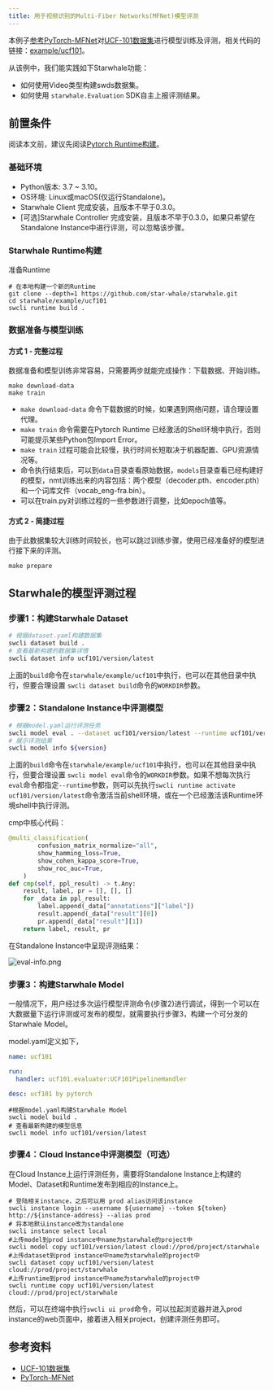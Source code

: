 ```yaml
---
title: 用于视频识别的Multi-Fiber Networks(MFNet)模型评测
---
```


本例子[参考PyTorch-MFNet](https://github.com/cypw/PyTorch-MFNet)对[UCF-101数据集](http://www.crcv.ucf.edu/data/UCF101/UCF101.rar)进行模型训练及评测，相关代码的链接：[example/ucf101](https://github.com/star-whale/starwhale/tree/main/example/ucf101)。

从该例中，我们能实践如下Starwhale功能：

- 如何使用Video类型构建swds数据集。
- 如何使用 `starwhale.Evaluation` SDK自主上报评测结果。

## 前置条件

阅读本文前，建议先阅读[Pytorch Runtime构建](../runtime/examples/pytorch.md)。

### 基础环境

- Python版本: 3.7 ~ 3.10。
- OS环境: Linux或macOS(仅运行Standalone)。
- Starwhale Client 完成安装，且版本不早于0.3.0。
- [可选]Starwhale Controller 完成安装，且版本不早于0.3.0，如果只希望在Standalone Instance中进行评测，可以忽略该步骤。

### Starwhale Runtime构建

准备Runtime

```shell
# 在本地构建一个新的Runtime
git clone --depth=1 https://github.com/star-whale/starwhale.git
cd starwhale/example/ucf101
swcli runtime build .
```

### 数据准备与模型训练

#### 方式 1 - 完整过程

数据准备和模型训练非常容易，只需要两步就能完成操作：下载数据、开始训练。

```shell
make download-data
make train
```

- `make download-data` 命令下载数据的时候，如果遇到网络问题，请合理设置代理。
- `make train` 命令需要在Pytorch Runtime 已经激活的Shell环境中执行，否则可能提示某些Python包Import Error。
- `make train` 过程可能会比较慢，执行时间长短取决于机器配置、GPU资源情况等。
- 命令执行结束后，可以到`data`目录查看原始数据，`models`目录查看已经构建好的模型，nmt训练出来的内容包括：两个模型（decoder.pth、encoder.pth）和一个词库文件（vocab_eng-fra.bin）。
- 可以在train.py对训练过程的一些参数进行调整，比如epoch值等。

#### 方式 2 - 简捷过程

由于此数据集较大训练时间较长，也可以跳过训练步骤，使用已经准备好的模型进行接下来的评测。

```shell
make prepare
```

## Starwhale的模型评测过程

### 步骤1：构建Starwhale Dataset

```bash
# 根据dataset.yaml构建数据集
swcli dataset build .
# 查看最新构建的数据集详情
swcli dataset info ucf101/version/latest
```

上面的`build`命令在`starwhale/example/ucf101`中执行，也可以在其他目录中执行，但要合理设置 `swcli dataset build`命令的`WORKDIR`参数。

### 步骤2：Standalone Instance中评测模型

```bash
# 根据model.yaml运行评测任务
swcli model eval . --dataset ucf101/version/latest --runtime ucf101/version/latest
# 展示评测结果
swcli model info ${version}
```

上面的`build`命令在`starwhale/example/ucf101`中执行，也可以在其他目录中执行，但要合理设置 `swcli model eval`命令的`WORKDIR`参数。如果不想每次执行`eval`命令都指定`--runtime`参数，则可以先执行`swcli runtime activate ucf101/version/latest`命令激活当前shell环境，或在一个已经激活该Runtime环境shell中执行评测。

cmp中核心代码：

```python
@multi_classification(
        confusion_matrix_normalize="all",
        show_hamming_loss=True,
        show_cohen_kappa_score=True,
        show_roc_auc=True,
    )
def cmp(self, ppl_result) -> t.Any:
    result, label, pr = [], [], []
    for _data in ppl_result:
        label.append(_data["annotations"]["label"])
        result.append(_data["result"][0])
        pr.append(_data["result"][1])
    return label, result, pr
```

在Standalone Instance中呈现评测结果：

![eval-info.png](../img/examples/ucf101-eval.png)

### 步骤3：构建Starwhale Model

一般情况下，用户经过多次运行模型评测命令(步骤2)进行调试，得到一个可以在大数据量下运行评测或可发布的模型，就需要执行步骤3，构建一个可分发的Starwhale Model。

model.yaml定义如下，

```yaml
name: ucf101

run:
  handler: ucf101.evaluator:UCF101PipelineHandler

desc: ucf101 by pytorch
```

```shell
#根据model.yaml构建Starwhale Model
swcli model build .
# 查看最新构建的模型信息
swcli model info ucf101/version/latest
```

### 步骤4：Cloud Instance中评测模型（可选）

在Cloud Instance上运行评测任务，需要将Standalone Instance上构建的Model、Dataset和Runtime发布到相应的Instance上。

```shell
# 登陆相关instance，之后可以用 prod alias访问该instance
swcli instance login --username ${username} --token ${token}  http://${instance-address} --alias prod
# 将本地默认instance改为standalone
swcli instance select local
#上传model到prod instance中name为starwhale的project中
swcli model copy ucf101/version/latest cloud://prod/project/starwhale
#上传dataset到prod instance中name为starwhale的project中
swcli dataset copy ucf101/version/latest cloud://prod/project/starwhale
#上传runtime到prod instance中name为starwhale的project中
swcli runtime copy ucf101/version/latest cloud://prod/project/starwhale
```

然后，可以在终端中执行`swcli ui prod`命令，可以拉起浏览器并进入prod instance的web页面中，接着进入相关project，创建评测任务即可。

## 参考资料

- [UCF-101数据集](https://www.crcv.ucf.edu/data/UCF101.php)
- [PyTorch-MFNet](https://github.com/cypw/PyTorch-MFNet)
